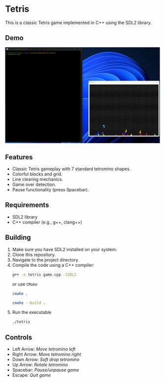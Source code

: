 # Tetris

This is a classic Tetris game implemented in C++ using the SDL2 library.

## Demo

![Tetris Gameplay](tetris.gif)

## Features

- Classic Tetris gameplay with 7 standard tetromino shapes.
- Colorful blocks and grid.
- Line clearing mechanics.
- Game over detection.
- Pause functionality (press Spacebar).

## Requirements

- SDL2 library
- C++ compiler (e.g., g++, clang++)

## Building

1. Make sure you have SDL2 installed on your system.
2. Clone this repository.
3. Navigate to the project directory.
4. Compile the code using a C++ compiler:
   ```bash
   g++ -o tetris game.cpp -lSDL2 
   ```
   or use `CMake`
   ```bash
   cmake .
   ```
   ```bash
   cmake --build .
   ```
5. Run the executable
   ```bash
   ./tetris
   ```

## Controls

* Left Arrow: _Move tetromino left_
* Right Arrow: _Move tetromino right_
* Down Arrow: _Soft drop tetromino_
* Up Arrow: _Rotate tetromino_
* Spacebar: _Pause/unpause game_
* Escape: _Quit game_